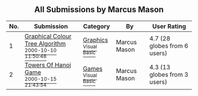 ﻿<div align="center">

## All Submissions by Marcus Mason

</div>

No.  | Submission | Category | By   | User Rating
---- | ---------- | -------- | ---- | -----------
1 | [Graphical Colour Tree Algorithm<br /><sup>2000-10-10 11:50:48</sup>](https://github.com/Planet-Source-Code/marcus-mason-graphical-colour-tree-algorithm__1-11977) | [Graphics<br /><sup>Visual Basic</sup>](../ByCategory/graphics__1-46.md) | Marcus Mason | 4.7 (28 globes from 6 users)
2 | [Towers Of Hanoi Game<br /><sup>2000-10-15 21:43:54</sup>](https://github.com/Planet-Source-Code/marcus-mason-towers-of-hanoi-game__1-12077) | [Games<br /><sup>Visual Basic</sup>](../ByCategory/games__1-38.md) | Marcus Mason | 4.3 (13 globes from 3 users)
